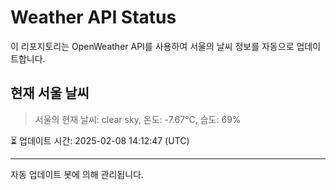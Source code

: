 
# Weather API Status

이 리포지토리는 OpenWeather API를 사용하여 서울의 날씨 정보를 자동으로 업데이트합니다.

## 현재 서울 날씨
> 서울의 현재 날씨: clear sky, 온도: -7.67°C, 습도: 69%

⏳ 업데이트 시간: 2025-02-08 14:12:47 (UTC)

---
자동 업데이트 봇에 의해 관리됩니다.
